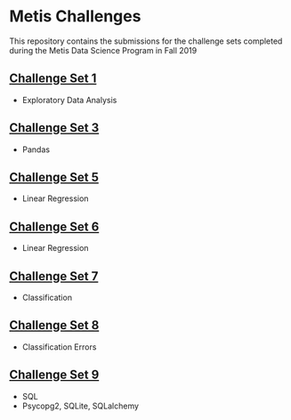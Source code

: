 # Metis Challenges

This repository contains the submissions for the challenge sets completed during the Metis Data Science Program in Fall 2019


## [Challenge Set 1](challenge_set_1_alison.ipynb)
- Exploratory Data Analysis

## [Challenge Set 3](challenge_set_3_alison.ipynb)
- Pandas

## [Challenge Set 5](challenge_set_5_alison.ipynb)
- Linear Regression

## [Challenge Set 6](challenge_set_6_alison.ipynb)
- Linear Regression

## [Challenge Set 7](challenge_set_7_alison.ipynb)
- Classification

## [Challenge Set 8](challenge_set_7_alison.ipynb)
- Classification Errors

## [Challenge Set 9](challenge_set_09_SQL)
- SQL
- Psycopg2, SQLite, SQLalchemy
